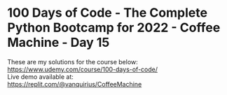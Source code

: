 # 100 Days of Code - The Complete Python Bootcamp for 2022 - Coffee Machine - Day 15

These are my solutions for the course below:<br>
https://www.udemy.com/course/100-days-of-code/
<br>
Live demo available at:<br>
https://replit.com/@vanquirius/CoffeeMachine
